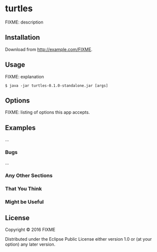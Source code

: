 # turtles

FIXME: description

## Installation

Download from http://example.com/FIXME.

## Usage

FIXME: explanation

    $ java -jar turtles-0.1.0-standalone.jar [args]

## Options

FIXME: listing of options this app accepts.

## Examples

...

### Bugs

...

### Any Other Sections
### That You Think
### Might be Useful

## License

Copyright © 2016 FIXME

Distributed under the Eclipse Public License either version 1.0 or (at
your option) any later version.
